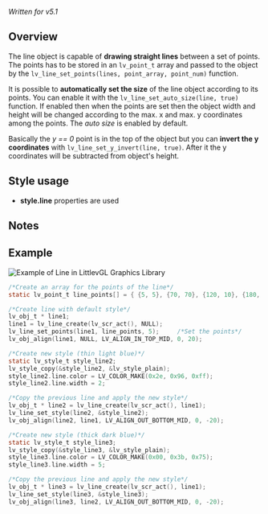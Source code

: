 _Written for v5.1_

## Overview

The line object is capable of **drawing straight lines** between a set of points. The points has to be stored in an `lv_point_t` array and passed to the object by the `lv_line_set_points(lines, point_array, point_num)` function. 

It is possible to **automatically set the size** of the line object according to its points. You can enable it with the `lv_line_set_auto_size(line, true)` function. If enabled then when the points are set then the object width and height will be changed according to the max. x and max. y coordinates among the points. The _auto size_ is enabled by default.

Basically the _y == 0_ point is in the top of the object but you can **invert the y coordinates** with `lv_line_set_y_invert(line, true)`. After it the y coordinates will be subtracted from object's height.

## Style usage

- **style.line** properties are used

## Notes

## Example

![Example of Line in LittlevGL Graphics Library ](http://doc.littlevgl.com/img/line-lv_line.png)

```c
/*Create an array for the points of the line*/
static lv_point_t line_points[] = { {5, 5}, {70, 70}, {120, 10}, {180, 60}, {240, 10} };

/*Create line with default style*/
lv_obj_t * line1;
line1 = lv_line_create(lv_scr_act(), NULL);
lv_line_set_points(line1, line_points, 5);     /*Set the points*/
lv_obj_align(line1, NULL, LV_ALIGN_IN_TOP_MID, 0, 20);

/*Create new style (thin light blue)*/
static lv_style_t style_line2;
lv_style_copy(&style_line2, &lv_style_plain);
style_line2.line.color = LV_COLOR_MAKE(0x2e, 0x96, 0xff);
style_line2.line.width = 2;

/*Copy the previous line and apply the new style*/
lv_obj_t * line2 = lv_line_create(lv_scr_act(), line1);
lv_line_set_style(line2, &style_line2);
lv_obj_align(line2, line1, LV_ALIGN_OUT_BOTTOM_MID, 0, -20);

/*Create new style (thick dark blue)*/
static lv_style_t style_line3;
lv_style_copy(&style_line3, &lv_style_plain);
style_line3.line.color = LV_COLOR_MAKE(0x00, 0x3b, 0x75);
style_line3.line.width = 5;

/*Copy the previous line and apply the new style*/
lv_obj_t * line3 = lv_line_create(lv_scr_act(), line1);
lv_line_set_style(line3, &style_line3);
lv_obj_align(line3, line2, LV_ALIGN_OUT_BOTTOM_MID, 0, -20);
```

